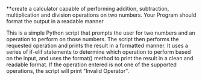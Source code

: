 **create a calculator capable of performing addition, subtraction, multiplication and division operations on two numbers. Your Program should format  the output in a readable manner

This is a simple Python script that prompts the user for two numbers and an operation to perform on those numbers. The script then performs the requested operation and prints the result in a formatted manner. It uses a series of if-elif statements to determine which operation to perform based on the input, and uses the format() method to print the result in a clean and readable format. If the operation entered is not one of the supported operations, the script will print "Invalid Operator".
